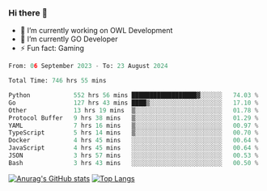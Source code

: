 ### Hi there 👋 

- 🔭 I’m currently working on OWL Development
- 🌱 I’m currently GO Developer
-  ⚡ Fun fact: Gaming
  
  <!--
- 👯 I’m looking to collaborate on ...
- 🤔 I’m looking for help with ...
- 💬 Ask me about ...
- 📫 How to reach me: ...
- 😄 Pronouns: ...
-->

<!--START_SECTION:waka-->

```python
From: 06 September 2023 - To: 23 August 2024

Total Time: 746 hrs 55 mins

Python            552 hrs 56 mins ██████████████████▓░░░░░░   74.03 %
Go                127 hrs 43 mins ████▒░░░░░░░░░░░░░░░░░░░░   17.10 %
Other             13 hrs 19 mins  ▒░░░░░░░░░░░░░░░░░░░░░░░░   01.78 %
Protocol Buffer   9 hrs 38 mins   ▒░░░░░░░░░░░░░░░░░░░░░░░░   01.29 %
YAML              7 hrs 16 mins   ▒░░░░░░░░░░░░░░░░░░░░░░░░   00.97 %
TypeScript        5 hrs 14 mins   ▒░░░░░░░░░░░░░░░░░░░░░░░░   00.70 %
Docker            4 hrs 45 mins   ░░░░░░░░░░░░░░░░░░░░░░░░░   00.64 %
JavaScript        4 hrs 45 mins   ░░░░░░░░░░░░░░░░░░░░░░░░░   00.64 %
JSON              3 hrs 57 mins   ░░░░░░░░░░░░░░░░░░░░░░░░░   00.53 %
Bash              3 hrs 43 mins   ░░░░░░░░░░░░░░░░░░░░░░░░░   00.50 %
```

<!--END_SECTION:waka-->

[![Anurag's GitHub stats](https://github-readme-stats.vercel.app/api?username=aebalz&show_icons=true&theme=codeSTACKr)](https://github.com/anuraghazra/github-readme-stats)
[![Top Langs](https://github-readme-stats.vercel.app/api/top-langs/?username=aebalz&layout=compact&card_width=350&theme=codeSTACKr)](https://github.com/anuraghazra/github-readme-stats)
<!-- [![Readme Card](https://github-readme-stats.vercel.app/api/pin/?username=aebalz&repo=go-gin-gone&show_owner=true)](https://github.com/anuraghazra/github-readme-stats)-->
